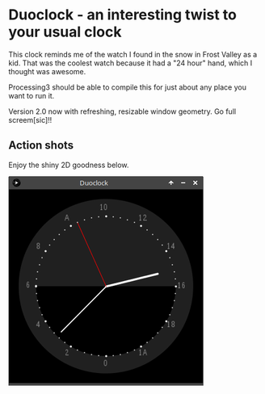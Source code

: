 # Duoclock - an interesting twist to your usual clock

   This clock reminds me of the watch I found in the snow in Frost Valley as a kid. That was the coolest watch because it had a "24
   hour" hand, which I thought was awesome.

   Processing3 should be able to compile this for just about any place you want to run it.

   Version 2.0 now with refreshing, resizable window geometry. Go full screem[sic]!!

## Action shots

   Enjoy the shiny 2D goodness below.

   ![Duoclock screenshot](./Screenshot.png "Duoclock")
